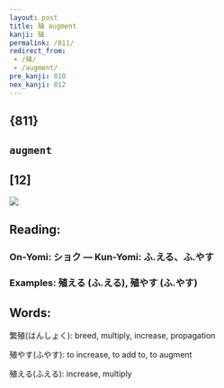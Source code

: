 ```yaml
---
layout: post
title: 殖 augment
kanji: 殖
permalink: /811/
redirect_from:
 - /殖/
 - /augment/
pre_kanji: 810
nex_kanji: 812
---
```


## {811}

## `augment`

## [12]

<div class="stroke"><img src="E6AE96.png" /></div>

## Reading:

### On-Yomi: ショク &mdash; Kun-Yomi: ふ.える、ふ.やす

### Examples: 殖える (ふ.える), 殖やす (ふ.やす)

## Words:

繁殖(はんしょく): breed, multiply, increase, propagation

殖やす(ふやす): to increase, to add to, to augment

殖える(ふえる): increase, multiply
